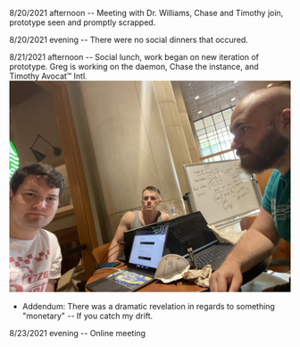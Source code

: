 8/20/2021 afternoon -- Meeting with Dr. Williams, Chase and Timothy join, prototype seen and promptly scrapped.

8/20/2021 evening -- There were no social dinners that occured.

8/21/2021 afternoon -- Social lunch, work began on new iteration of prototype. Greg is working on the daemon, Chase the instance, and Timothy Avocat™ Intl.
![Aforementioned Lunch](/images/8-21-21.jpg)
 * Addendum: There was a dramatic revelation in regards to something "monetary" -- If you catch my drift. 

8/23/2021 evening -- Online meeting